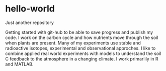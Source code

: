 # hello-world
Just another repository

Getting started with git-hub to be able to save progress and publish my code. I work on the carbon cycle and how nutrients move through the soil when plants are present. Many of my experiments use stable and radioactive isotopes, experimental and observational approches. I  like to combine applied real world experiments with models to understand the soil C feedback to the atmosphere in a changing climate. I work primarlily in R and MATLAB. 
